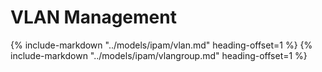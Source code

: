 # VLAN Management

{%
    include-markdown "../models/ipam/vlan.md"
    heading-offset=1
%}
{%
    include-markdown "../models/ipam/vlangroup.md"
    heading-offset=1
%}
